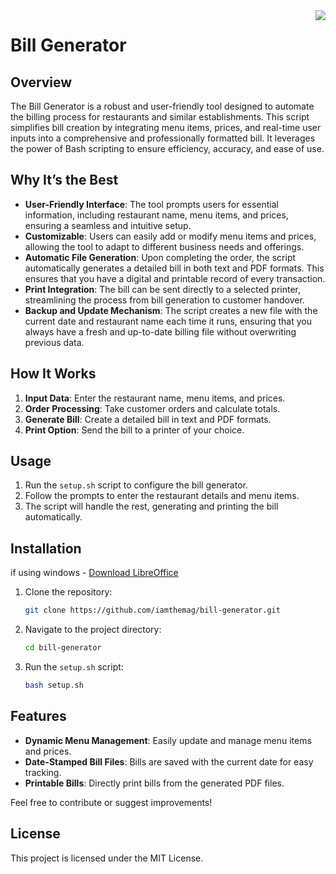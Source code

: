 <img align="right" src="https://visitor-badge.laobi.icu/badge?page_id=iamthemag.Bill-Generator" />

# Bill Generator

## Overview

The Bill Generator is a robust and user-friendly tool designed to automate the billing process for restaurants and similar establishments. This script simplifies bill creation by integrating menu items, prices, and real-time user inputs into a comprehensive and professionally formatted bill. It leverages the power of Bash scripting to ensure efficiency, accuracy, and ease of use.

## Why It’s the Best

- **User-Friendly Interface**: The tool prompts users for essential information, including restaurant name, menu items, and prices, ensuring a seamless and intuitive setup.
- **Customizable**: Users can easily add or modify menu items and prices, allowing the tool to adapt to different business needs and offerings.
- **Automatic File Generation**: Upon completing the order, the script automatically generates a detailed bill in both text and PDF formats. This ensures that you have a digital and printable record of every transaction.
- **Print Integration**: The bill can be sent directly to a selected printer, streamlining the process from bill generation to customer handover.
- **Backup and Update Mechanism**: The script creates a new file with the current date and restaurant name each time it runs, ensuring that you always have a fresh and up-to-date billing file without overwriting previous data.

## How It Works

1. **Input Data**: Enter the restaurant name, menu items, and prices.
2. **Order Processing**: Take customer orders and calculate totals.
3. **Generate Bill**: Create a detailed bill in text and PDF formats.
4. **Print Option**: Send the bill to a printer of your choice.

## Usage

1. Run the `setup.sh` script to configure the bill generator.
2. Follow the prompts to enter the restaurant details and menu items.
3. The script will handle the rest, generating and printing the bill automatically.

## Installation

if using windows 
    - [Download LibreOffice](https://www.libreoffice.org/get-help/install-howto/windows/)

1. Clone the repository:

    ```bash
    git clone https://github.com/iamthemag/bill-generator.git
    ```

2. Navigate to the project directory:

    ```bash
    cd bill-generator
    ```

3. Run the `setup.sh` script:

    ```bash
    bash setup.sh
    ```

## Features

- **Dynamic Menu Management**: Easily update and manage menu items and prices.
- **Date-Stamped Bill Files**: Bills are saved with the current date for easy tracking.
- **Printable Bills**: Directly print bills from the generated PDF files.

Feel free to contribute or suggest improvements!

## License

This project is licensed under the MIT License.
